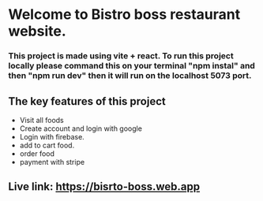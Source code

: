# Welcome to Bistro boss restaurant website.

### This project is made using vite + react. To run this project locally please command this on your terminal "npm instal" and then "npm run dev" then it will run on the localhost 5073 port. 
## The key features of this project 
* Visit all foods
* Create account and login with google
* Login with firebase.
* add to cart food.
* order food
* payment with stripe

## Live link: https://bisrto-boss.web.app